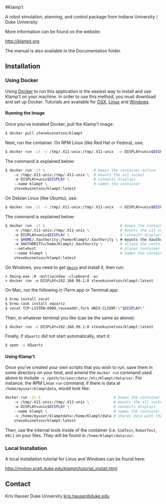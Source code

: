 #Klamp't

A robot simulation, planning, and control package from Indiana University /
Duke University.

More information can be found on the website:

   http://klampt.org

The manual is also available in the Documentation folder.

## Installation
### Using Docker

Using [Docker](https://www.docker.com) to run this application is the easiest way to install and use Klamp't on your machine. In order to use this method, you must download and set up Docker. Tutorials are available for [OSX](http://docs.docker.com/mac/started/), [Linux](http://docs.docker.com/linux/started) and [Windows](http://docs.docker.com/windows/started). 

#### Running the Image

Once you've installed Docker, pull the Klamp't image:

```sh
$ docker pull stevekuznetsov/klampt
```

Next, run the container. On RPM Linux (like Red Hat or Fedora), use:

```sh
$ docker run -it -v /tmp/.X11-unix:/tmp/.X11-unix  -e DISPLAY=unix$DISPLAY --name klampt stevekuznetsov/klampt:latest
```

The command is explained below:

```sh
$ docker run -it \                      # keeps the container active
	-v /tmp/.X11-unix:/tmp/.X11-unix \  # mounts the x11 socket
	-e DISPLAY=unix$DISPLAY \           # connects displays
	--name klampt \                     # names the container
	stevekuznetsov/klampt:latest
```

On Debian Linux (like Ubuntu), use:

```sh
$ docker run -it -v /tmp/.X11-unix:/tmp/.X11-unix  -e DISPLAY=unix$DISPLAY -v $HOME/.Xauthority:/home/Klampt/.Xauthority -e XAUTHORITY=/home/Klampt/.Xauthority --net=host --name klampt stevekuznetsov/klampt:latest
```

The command is explained below:

```sh
$ docker run -it \                                  # keeps the container active
	-v /tmp/.X11-unix:/tmp/.X11-unix \              # mounts the x11 socket
	-e DISPLAY=unix$DISPLAY \                       # connects displays
	-v $HOME/.Xauthority:/home/Klampt/.Xauthority \ # mounts the Xauthority files
	-e XAUTHORITY=/home/Klampt/.Xauthority \        # allows the container to connect to the X server
	--net=host                                      # places container inside host's network stack
	--name klampt \                                 # names the container
	stevekuznetsov/klampt:latest
```

On Windows, you need to get [`Xming`](http://sourceforge.net/projects/xming/) and install it, then run:

```
> Xming.exe :0 -multiwindow -clipboard -ac
> docker run -e DISPLAY=192.168.99.1:0 stevekuznetsov/klampt:latest
```

On Mac, run the following in iTerm.app or Terminal.app:

```sh
$ brew install socat
$ brew cask install xquartz
$ socat TCP-LISTEN:6000,reuseaddr,fork UNIX-CLIENT:\"$DISPLAY\"
```

Then, in whatever terminal you like (can be the same as above):

```sh
$ docker run -e DISPLAY=192.168.99.1:0 stevekuznetsov/klampt:latest
```

Finally, if `XQuartz` did not start automatically, start it:

```sh
$ open -a XQuartz
```

#### Using Klamp't 

Once you've created your own scripts that you wish to run, save them in some directory on your host, and amend the `docker run` command used above to include `-v /path/to/your/data:/etc/Klampt/data/usr`. For instance, the RPM Linux `run` command, if there is data at `/home/myuser/klamptdata`, would look like:

```sh
docker run -it \                                 # keeps the container active
	-v /tmp/.X11-unix:/tmp/.X11-unix \           # mounts the x11 socket
	-e DISPLAY=unix$DISPLAY \                    # connects displays
	--name klampt \                              # names the container
	-v /home/myuser/klamptdata:/home/Klampt/data # shares data with the container
	stevekuznetsov/klampt:latest
```

Then, use the internal tools inside of the container (i.e. `SimTest`, `RobotTest`, etc.) on your files. They will be found in `/home/Klampt/data/usr`. 

### Local Installation 

A local installation tutorial for Linux and Windows can be found here:

   http://motion.pratt.duke.edu/klampt/tutorial_install.html


## Contact

Kris Hauser
Duke University
kris.hauser@duke.edu

